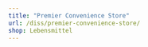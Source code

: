 ```yaml
---
title: "Premier Convenience Store"
url: /diss/premier-convenience-store/
shop: Lebensmittel
---
```

